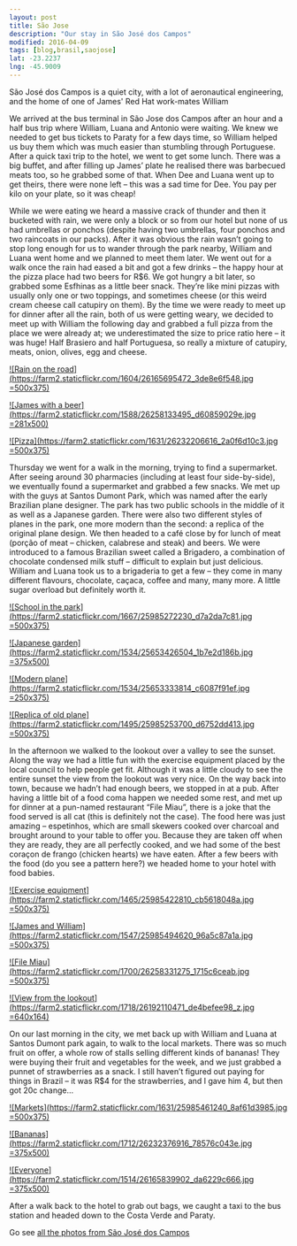 ```yaml
---
layout: post
title: São Jose
description: "Our stay in São José dos Campos"
modified: 2016-04-09
tags: [blog,brasil,saojose]
lat: -23.2237
lng: -45.9009
---
```


São José dos Campos is a quiet city, with a lot of aeronautical engineering, and the home of one of James' Red Hat work-mates William

We arrived at the bus terminal in São Jose dos Campos after an hour and a half bus trip where William, Luana and Antonio were waiting.  We knew we needed to get bus tickets to Paraty for a few days time, so William helped us buy them which was much easier than stumbling through Portuguese. After a quick taxi trip to the hotel, we went to get some lunch. There was a big buffet, and after filling up James’ plate he realised there was barbecued meats too, so he grabbed some of that. When Dee and Luana went up to get theirs, there were none left – this was a sad time for Dee. You pay per kilo on your plate, so it was cheap!


While we were eating we heard a massive crack of thunder and then it bucketed with rain, we were only a block or so from our hotel but none of us had umbrellas or ponchos (despite having two umbrellas, four ponchos and two raincoats in our packs). After it was obvious the rain wasn’t going to stop long enough for us to wander through the park nearby, William and Luana went home and we planned to meet them later. We went out for a walk once the rain had eased a bit and got a few drinks – the happy hour at the pizza place had two beers for R$6. We got hungry a bit later, so grabbed some Esfhinas as a little beer snack. They’re like mini pizzas with usually only one or two toppings, and sometimes cheese (or this weird cream cheese call catupiry on them). By the time we were ready to meet up for dinner after all the rain, both of us were getting weary, we decided to meet up with William the following day and grabbed a full pizza from the place we were already at; we underestimated the size to price ratio here – it was huge! Half Brasiero and half Portuguesa, so really a mixture of catupiry, meats, onion, olives, egg and cheese.

[![Rain on the road](https://farm2.staticflickr.com/1604/26165695472_3de8e6f548.jpg =500x375)](https://www.flickr.com/photos/140698305@N05/26165695472/in/album-72157666817568075/)

[![James with a beer](https://farm2.staticflickr.com/1588/26258133495_d60859029e.jpg =281x500)](https://www.flickr.com/photos/140698305@N05/26258133495/in/album-72157666817568075/)

[![Pizza](https://farm2.staticflickr.com/1631/26232206616_2a0f6d10c3.jpg =500x375)](https://www.flickr.com/photos/140698305@N05/26232206616/in/album-72157666817568075/)


Thursday we went for a walk in the morning, trying to find a supermarket. After seeing around 30 pharmacies (including at least four side-by-side), we eventually found a supermarket and grabbed a few snacks. We met up with the guys at Santos Dumont Park, which was named after the early Brazilian plane designer. The park has two public schools in the middle of it as well as a Japanese garden. There were also two different styles of planes in the park, one more modern than the second: a replica of the original plane design. We then headed to a café close by for lunch of meat (porção of meat – chicken, calabrese and steak) and beers. We were introduced to a famous Brazilian sweet called a Brigadero, a combination of chocolate condensed milk stuff – difficult to explain but just delicious. William and Luana took us to a brigaderia to get a few – they come in many different flavours, chocolate, caçaca, coffee and many, many more. A little sugar overload but definitely worth it.

[![School in the park](https://farm2.staticflickr.com/1667/25985272230_d7a2da7c81.jpg =500x375)](https://www.flickr.com/photos/140698305@N05/25985272230/in/album-72157666817568075/)

[![Japanese garden](https://farm2.staticflickr.com/1534/25653426504_1b7e2d186b.jpg =375x500)](https://www.flickr.com/photos/140698305@N05/25653426504/in/album-72157666817568075/)

[![Modern plane](https://farm2.staticflickr.com/1534/25653333814_c6087f91ef.jpg =250x375)](https://www.flickr.com/photos/140698305@N05/25653333814/in/album-72157666817568075/)

[![Replica of old plane](https://farm2.staticflickr.com/1495/25985253700_d6752dd413.jpg =500x375)](https://www.flickr.com/photos/140698305@N05/25985253700/in/album-72157666817568075/)


In the afternoon we walked to the lookout over a valley to see the sunset. Along the way we had a little fun with the exercise equipment placed by the local council to help people get fit. Although it was a little cloudy to see the entire sunset the view from the lookout was very nice. On the way back into town, because we hadn’t had enough beers, we stopped in at a pub. After having a little bit of a food coma happen we needed some rest, and met up for dinner at a pun-named restaurant “File Miau”, there is a joke that the food served is all cat (this is definitely not the case). The food here was just amazing – espetinhos, which are small skewers cooked over charcoal and brought around to your table to offer you. Because they are taken off when they are ready, they are all perfectly cooked, and we had some of the best coraçon de frango (chicken hearts) we have eaten. After a few beers with the food (do you see a pattern here?) we headed home to your hotel with food babies.

[![Exercise equipment](https://farm2.staticflickr.com/1465/25985422810_cb5618048a.jpg =500x375)](https://www.flickr.com/photos/140698305@N05/25985422810/in/album-72157666817568075/)

[![James and William](https://farm2.staticflickr.com/1547/25985494620_96a5c87a1a.jpg =500x375)](https://www.flickr.com/photos/140698305@N05/25985494620/in/album-72157666817568075/)

[![File Miau](https://farm2.staticflickr.com/1700/26258331275_1715c6ceab.jpg =500x375)](https://www.flickr.com/photos/140698305@N05/26258331275/in/album-72157666817568075/)

[![View from the lookout](https://farm2.staticflickr.com/1718/26192110471_de4befee98_z.jpg =640x164)](https://www.flickr.com/photos/140698305@N05/26192110471/in/album-72157666817568075/)

On our last morning in the city, we met back up with William and Luana at Santos Dumont park again, to walk to the local markets. There was so much fruit on offer, a whole row of stalls selling different kinds of bananas!  They were buying their fruit and vegetables for the week, and we just grabbed a punnet of strawberries as a snack. I still haven’t figured out paying for things in Brazil – it was R$4 for the strawberries, and I gave him 4, but then got 20c change…

[![Markets](https://farm2.staticflickr.com/1631/25985461240_8af61d3985.jpg =500x375)](https://www.flickr.com/photos/140698305@N05/25985461240/in/album-72157666817568075/)

[![Bananas](https://farm2.staticflickr.com/1712/26232376916_78576c043e.jpg =375x500)](https://www.flickr.com/photos/140698305@N05/26232376916/in/album-72157666817568075/)

[![Everyone](https://farm2.staticflickr.com/1514/26165839902_da6229c666.jpg =375x500)](https://www.flickr.com/photos/140698305@N05/26165839902/in/album-72157666817568075/)

After a walk back to the hotel to grab out bags, we caught a taxi to the bus station and headed down to the Costa Verde and Paraty.


Go see [all the photos from São José dos Campos](https://www.flickr.com/photos/140698305@N05/albums/72157666817568075)